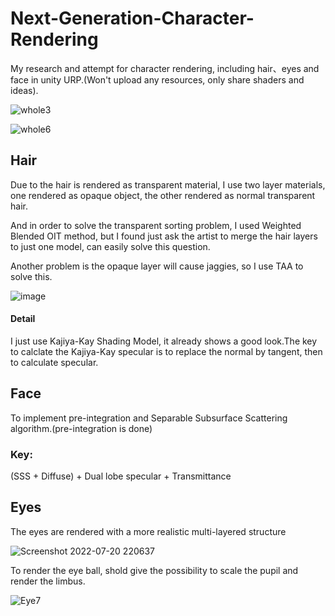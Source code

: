 # Next-Generation-Character-Rendering
My research and attempt for character rendering, including hair、eyes and face in unity URP.(Won't upload any resources, only share shaders and ideas).


![whole3](https://user-images.githubusercontent.com/56297955/182903868-248bd75a-d7c6-42a0-bbcb-e8799643430e.png)


![whole6](https://user-images.githubusercontent.com/56297955/182903927-4787ba16-0b19-40e7-bdbe-70577f260d9d.png)


## Hair

Due to the hair is rendered as transparent material, I use two layer materials, one rendered as opaque object, the other rendered as normal transparent hair.

And in order to solve the transparent sorting problem, I used Weighted Blended OIT method, but I found just ask the artist to merge the hair layers to just one model, can easily solve this question.

Another problem is the opaque layer will cause jaggies, so I use TAA to solve this.

![image](https://user-images.githubusercontent.com/56297955/182907859-33179eab-d932-4e63-9631-d6767e93b2c1.png)


#### Detail

I just use Kajiya-Kay Shading Model, it already shows a good look.The key to calclate the Kajiya-Kay specular is to replace the normal by tangent, then to calculate specular.


## Face
To implement pre-integration and Separable Subsurface Scattering algorithm.(pre-integration is done)

### Key:

(SSS + Diffuse) + Dual lobe specular + Transmittance  


## Eyes

The eyes are rendered with a more realistic multi-layered structure


![Screenshot 2022-07-20 220637](https://user-images.githubusercontent.com/56297955/182918311-2cb1cfc4-4e31-4f6a-8129-2857d250d294.png)


To render the eye ball, shold give the possibility to scale the pupil and render the limbus.


![Eye7](https://user-images.githubusercontent.com/56297955/182921125-1d71d5a9-4c70-4170-8a59-2eebb05fb8d5.png)

